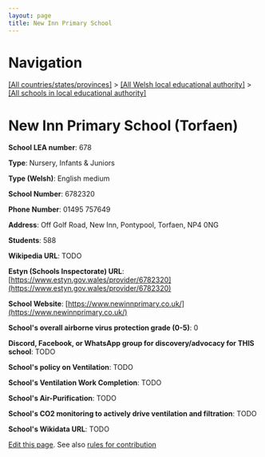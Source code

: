 ```yaml
---
layout: page
title: New Inn Primary School
---
```

# Navigation

[[All countries/states/provinces]](../../..) > [[All Welsh local educational authority]](../..) > [[All schools in local educational authority]](..)

# New Inn Primary School (Torfaen)

**School LEA number**: 678

**Type**: Nursery, Infants & Juniors

**Type (Welsh)**: English medium

**School Number**: 6782320

**Phone Number**: 01495 757649

**Address**: Off Golf Road, New Inn, Pontypool, Torfaen, NP4 0NG

**Students**: 588

**Wikipedia URL**: TODO

**Estyn (Schools Inspectorate) URL**: [https://www.estyn.gov.wales/provider/6782320](https://www.estyn.gov.wales/provider/6782320)

**School Website**: [https://www.newinnprimary.co.uk/](https://www.newinnprimary.co.uk/)

**School's overall airborne virus protection grade (0-5)**: 0

**Discord, Facebook, or WhatsApp group for discovery/advocacy for THIS school**: TODO

**School's policy on Ventilation**: TODO

**School's Ventilation Work Completion**: TODO

**School's Air-Purification**: TODO

**School's CO2 monitoring to actively drive ventilation and filtration**: TODO

**School's Wikidata URL**: TODO




[Edit this page](https://github.com/VentilationProject/Wales/edit/prif/./Torfaen/New_Inn_Primary_School.md). See also [rules for contribution](../../../contribution-rules/)